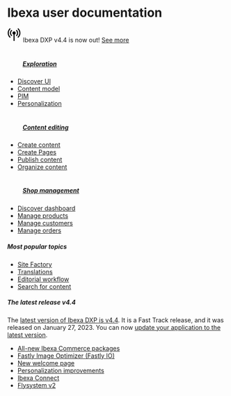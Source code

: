 <div class="front-page">
    <div class="row">
        <h1>Ibexa user documentation</h1>
    </div>
    <div class="row mt-5 pb-4">
        <div class="col-12">
            <div class="announcement" role="alert">
                <div class="d-flex flex-column flex-md-row justify-content-between align-items-center">
                    <span class="d-flex align-items-center">
                        <svg class="tile-icon" width="32" height="32" viewBox="0 0 140 140" xmlns="http://www.w3.org/2000/svg">
                            <g transform="scale(4) translate(1)"><path d="M22.293 19.35c-0.735-0.001-1.331-0.598-1.331-1.333 0-0.367 0.148-0.699 0.388-0.94l-0 0c1.367-1.384 2.211-3.287 2.211-5.387s-0.844-4.003-2.212-5.387l0.001 0.001c-0.254-0.243-0.412-0.585-0.412-0.964 0-0.736 0.597-1.333 1.333-1.333 0.381 0 0.725 0.16 0.968 0.417l0.001 0.001c1.846 1.866 2.987 4.433 2.987 7.267s-1.141 5.401-2.988 7.268l0.001-0.001c-0.242 0.243-0.576 0.393-0.946 0.393-0 0-0.001 0-0.001 0h0zM10.683 19c0.242-0.241 0.391-0.575 0.391-0.943s-0.149-0.702-0.391-0.943v0c-1.391-1.385-2.252-3.302-2.252-5.42 0-2.088 0.836-3.981 2.193-5.361l-0.001 0.001c0.236-0.241 0.382-0.571 0.382-0.935 0-0.737-0.597-1.334-1.334-1.334-0.373 0-0.709 0.153-0.951 0.399l-0 0c-1.823 1.862-2.949 4.413-2.949 7.228 0 2.854 1.157 5.439 3.028 7.309l0 0c0.241 0.241 0.574 0.389 0.942 0.389s0.7-0.149 0.942-0.389l-0 0zM27.237 23.060c2.94-2.896 4.762-6.92 4.762-11.37 0-4.413-1.792-8.408-4.689-11.297l-0-0c-0.243-0.255-0.586-0.414-0.966-0.414-0.736 0-1.333 0.597-1.333 1.333 0 0.381 0.159 0.724 0.415 0.967l0.001 0.001c2.413 2.406 3.907 5.734 3.907 9.41 0 3.708-1.519 7.061-3.968 9.471l-0.002 0.002c-0.242 0.241-0.391 0.575-0.391 0.943s0.149 0.702 0.391 0.943v0c0.241 0.242 0.575 0.391 0.943 0.391s0.702-0.149 0.943-0.391v0zM6.667 23.047c0.237-0.24 0.383-0.571 0.383-0.935 0-0.373-0.153-0.71-0.399-0.951l-0-0c-2.449-2.412-3.967-5.765-3.967-9.471 0-3.677 1.493-7.005 3.907-9.412l0-0c0.228-0.239 0.368-0.563 0.368-0.919 0-0.736-0.597-1.333-1.333-1.333-0.356 0-0.679 0.139-0.918 0.366l0.001-0.001c-2.897 2.889-4.689 6.883-4.689 11.297 0 4.45 1.822 8.474 4.76 11.368l0.002 0.002c0.241 0.242 0.575 0.391 0.943 0.391s0.702-0.149 0.943-0.391v0zM20 11.687c0-0.001 0-0.003 0-0.005 0-2.209-1.791-4-4-4s-4 1.791-4 4c0 1.731 1.1 3.206 2.639 3.762l0.028 0.009v15.213c0 0.736 0.597 1.333 1.333 1.333s1.333-0.597 1.333-1.333v0-15.213c1.565-0.565 2.665-2.037 2.667-3.766v-0z" fill="var(--ibexa-jazzberry)"></path></g>
                        </svg>
                        Ibexa DXP v4.4 is now out!
                    </span>
                    <span class="d-flex flex-column flex-xs-row flex-sm-row flex-md-row justify-content-between align-items-center ml-md-4">
                        <a href="https://doc.ibexa.co/en/latest/release_notes/ibexa_dxp_v4.4/" class="btn btn-sm btn-announcement-outline mr-4 ml-4 ml-md-0 mb-3 mb-sm-0">
                            See more
                        </a>
                    </span>
                </div>
            </div>
        </div>
    </div>
    <div class="row mt-5 pb-4">
        <div class="col-lg px-2 px-lg-4">
            <div class="tile">
                <div class="row">
                    <div class="col-lg">
                        <h5 class="tile-title">
                            <svg class="tile-icon align-middle" width="32" height="32">
                                <use fill="var(--ibexa-jazzberry)" xlink:href="images/ez-icons.svg#publish"></use>
                            </svg>
                            <a href="persona_paths/explorer/">Exploration</a></li>
                        </h5>
                    <div class="tile-body">
                        <ul>
                            <li><a href="getting_started/discover_ui/">Discover UI</a></li>
                            <li><a href="content_management/content_model/">Content model</a></li>
                            <li><a href="pim/products/">PIM</a></li>
                            <li><a href="personalization/personalization/">Personalization</a></li>
                            </ul>
                        </div>
                    </div>
                </div>
            </div>
        </div>
        <div class="col-lg px-2">
            <div class="tile">
                <div class="row">
                    <div class="col-lg">
                        <h5 class="tile-title">
                            <svg class="tile-icon align-middle" width="32" height="32">
                                <use fill="var(--ibexa-jazzberry)" xlink:href="images/ez-icons.svg#article"></use>
                            </svg>
                            <a href="persona_paths/editor/">Content editing</a></li>
                        </h5>
                        <div class="tile-body">
                            <ul>
                                <li><a href="persona_paths/author_content/">Create content</a></li>
                                <li><a href="content_management/create_edit_pages/">Create Pages</a></li>
                                <li><a href="persona_paths/publish_content/">Publish content</a></li>
                                <li><a href="persona_paths/organize_content">Organize content</a></li>
                            </ul>
                        </div>
                    </div>
                </div>
            </div>
        </div>
        <div class="col-lg px-2 px-lg-4">
            <div class="tile">
                <div class="row">
                    <div class="col-lg">
                        <h5 class="tile-title">
                            <svg class="tile-icon align-middle" width="32" height="32">
                                <use fill="var(--ibexa-jazzberry)" xlink:href="images/ez-icons.svg#cart"></use>
                            </svg>
                            <a href="persona_paths/shop_manager/">Shop management</a></li>
                        </h5>
                        <div class="tile-body">
                            <ul>
                                <li><a href="shop_administration/discover_dashboard/">Discover dashboard</a></li>
                                <li><a href="persona_paths/manage_products/">Manage products</a></li>
                                <li><a href="shop_administration/manage_users/">Manage customers</a></li>
                                <li><a href="shop_administration/manage_orders/">Manage orders</a></li>
                        </ul>
                    </div>
                </div>
            </div>
        </div>
    </div>
    </div>
    <div class="row mt-5">
        <div class="col-lg-4 mb-5 most-popular">
            <h5>
                Most popular topics
                <svg class="tile-icon" width="15" height="15">
                    <use fill="var(--ibexa-jazzberry)" xlink:href="images/ez-icons.svg#bookmark-active"></use>
                </svg>
            </h5>
                <ul>
                    <li><a href="website_organization/work_with_sites/">Site Factory</a></li>
                    <li><a href="content_management/translate_content/">Translations</a></li>
                    <li><a href="content_management/workflow_management/editorial_workflow/">Editorial workflow</a></li>
                    <li><a href="search/">Search for content</a></li>
                </ul>
        </div>
        <div class="col-lg-8 mb-5 latest-release">
            <h5>
                The latest release
                <span class="pill">v4.4</span>
            </h5>
            <div class="row mt-3">
                <div class="col-lg-5">The <a href="https://doc.ibexa.co/en/latest/release_notes/ibexa_dxp_v4.4/">latest version of Ibexa DXP is v4.4</a>. It is a Fast Track release, and it was released on January 27, 2023. You can now <a href="https://doc.ibexa.co/en/latest/update_and_migration/from_4.3/update_from_4.3/">update your application to the latest version</a>.
                </div>
                <div class="col-sm-7 features">
                    <ul>
                        <li><a href="https://doc.ibexa.co/en/latest/release_notes/ibexa_dxp_v4.4/#all-new-ibexa-commerce-packages">All-new Ibexa Commerce packages</a></li>
                        <li><a href="https://doc.ibexa.co/en/latest/release_notes/ibexa_dxp_v4.4/#fastly-image-optimizer-fastly-io">Fastly Image Optimizer (Fastly IO)</a></li>
                        <li><a href="https://doc.ibexa.co/en/latest/release_notes/ibexa_dxp_v4.4/#new-welcome-page">New welcome page</a></li>
                        <li><a href="https://doc.ibexa.co/en/latest/release_notes/ibexa_dxp_v4.4/#personalization-improvements">Personalization improvements</a></li>
                        <li><a href="https://doc.ibexa.co/en/latest/release_notes/ibexa_dxp_v4.4/#ibexa-connect">Ibexa Connect</a></li>
                        <li><a href="https://doc.ibexa.co/en/latest/release_notes/ibexa_dxp_v4.4/#flysystem-v2">Flysystem v2</a></li>
                    </ul>
                </div>
            </div>
        </div>
    </div>
</div>
